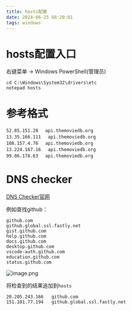 ```yaml
---
title: hosts配置
date: 2024-06-25 08:20:01
tags: windows
---
```




# hosts配置入口

右键菜单 -> Windows PowerShell(管理员)

```shell
cd C:\Windows\System32\drivers\etc
notepad hosts
```


# 参考格式

```shell
52.85.151.28 　api.themoviedb.org
13.35.166.111 　api.themoviedb.org
108.157.4.76 　api.themoviedb.org
13.224.167.16 　api.themoviedb.org
99.86.178.63 　api.themoviedb.org
```

# DNS checker


[DNS Checker官网](https://dnschecker.org/)

例如查找github：
```
github.com
github.global.ssl.fastly.net
gist.github.com
help.github.com
docs.github.com
desktop.github.com
vscode-auth.github.com
education.github.com
status.github.com
```

![image.png](https://juzhango-1257120269.cos.ap-shanghai.myqcloud.com/240625/20240625083019.png)


将检查到的结果追加到`hosts`
```shell
20.205.243.166   github.com
151.101.77.194   github.global.ssl.fastly.net
```
